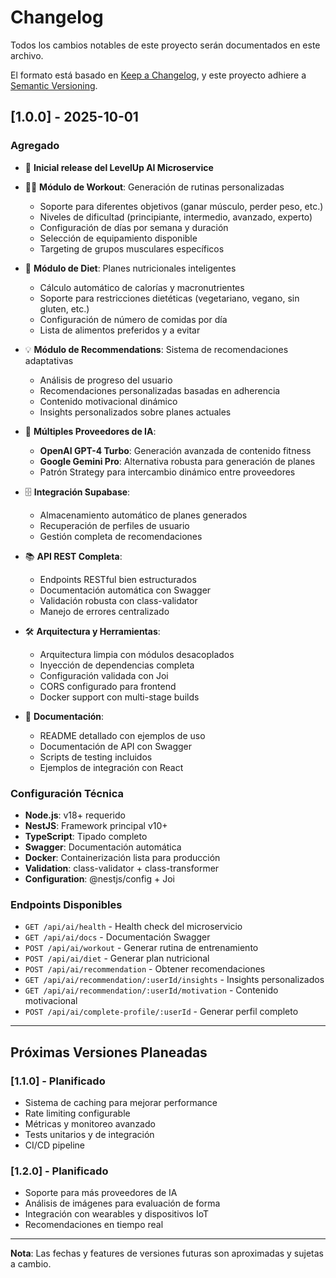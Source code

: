 # Changelog

Todos los cambios notables de este proyecto serán documentados en este archivo.

El formato está basado en [Keep a Changelog](https://keepachangelog.com/en/1.0.0/),
y este proyecto adhiere a [Semantic Versioning](https://semver.org/spec/v2.0.0.html).

## [1.0.0] - 2025-10-01

### Agregado
- 🎉 **Inicial release del LevelUp AI Microservice**
- 🏋️‍♂️ **Módulo de Workout**: Generación de rutinas personalizadas
  - Soporte para diferentes objetivos (ganar músculo, perder peso, etc.)
  - Niveles de dificultad (principiante, intermedio, avanzado, experto)
  - Configuración de días por semana y duración
  - Selección de equipamiento disponible
  - Targeting de grupos musculares específicos
  
- 🥗 **Módulo de Diet**: Planes nutricionales inteligentes
  - Cálculo automático de calorías y macronutrientes
  - Soporte para restricciones dietéticas (vegetariano, vegano, sin gluten, etc.)
  - Configuración de número de comidas por día
  - Lista de alimentos preferidos y a evitar
  
- 💡 **Módulo de Recommendations**: Sistema de recomendaciones adaptativas
  - Análisis de progreso del usuario
  - Recomendaciones personalizadas basadas en adherencia
  - Contenido motivacional dinámico
  - Insights personalizados sobre planes actuales
  
- 🤖 **Múltiples Proveedores de IA**:
  - **OpenAI GPT-4 Turbo**: Generación avanzada de contenido fitness
  - **Google Gemini Pro**: Alternativa robusta para generación de planes
  - Patrón Strategy para intercambio dinámico entre proveedores
  
- 🗄️ **Integración Supabase**:
  - Almacenamiento automático de planes generados
  - Recuperación de perfiles de usuario
  - Gestión completa de recomendaciones
  
- 📚 **API REST Completa**:
  - Endpoints RESTful bien estructurados
  - Documentación automática con Swagger
  - Validación robusta con class-validator
  - Manejo de errores centralizado
  
- 🛠️ **Arquitectura y Herramientas**:
  - Arquitectura limpia con módulos desacoplados
  - Inyección de dependencias completa
  - Configuración validada con Joi
  - CORS configurado para frontend
  - Docker support con multi-stage builds
  
- 📖 **Documentación**:
  - README detallado con ejemplos de uso
  - Documentación de API con Swagger
  - Scripts de testing incluidos
  - Ejemplos de integración con React

### Configuración Técnica
- **Node.js**: v18+ requerido
- **NestJS**: Framework principal v10+
- **TypeScript**: Tipado completo
- **Swagger**: Documentación automática
- **Docker**: Containerización lista para producción
- **Validation**: class-validator + class-transformer
- **Configuration**: @nestjs/config + Joi

### Endpoints Disponibles
- `GET /api/ai/health` - Health check del microservicio
- `GET /api/ai/docs` - Documentación Swagger
- `POST /api/ai/workout` - Generar rutina de entrenamiento
- `POST /api/ai/diet` - Generar plan nutricional
- `POST /api/ai/recommendation` - Obtener recomendaciones
- `GET /api/ai/recommendation/:userId/insights` - Insights personalizados
- `GET /api/ai/recommendation/:userId/motivation` - Contenido motivacional
- `POST /api/ai/complete-profile/:userId` - Generar perfil completo

---

## Próximas Versiones Planeadas

### [1.1.0] - Planificado
- Sistema de caching para mejorar performance
- Rate limiting configurable
- Métricas y monitoreo avanzado
- Tests unitarios y de integración
- CI/CD pipeline

### [1.2.0] - Planificado  
- Soporte para más proveedores de IA
- Análisis de imágenes para evaluación de forma
- Integración con wearables y dispositivos IoT
- Recomendaciones en tiempo real

---

**Nota**: Las fechas y features de versiones futuras son aproximadas y sujetas a cambio.